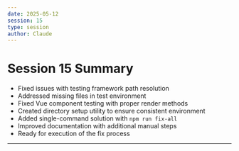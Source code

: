 ```yaml
---
date: 2025-05-12
session: 15
type: session
author: Claude
---
```


# Session 15 Summary

- Fixed issues with testing framework path resolution
- Addressed missing files in test environment
- Fixed Vue component testing with proper render methods
- Created directory setup utility to ensure consistent environment
- Added single-command solution with `npm run fix-all`
- Improved documentation with additional manual steps
- Ready for execution of the fix process

---